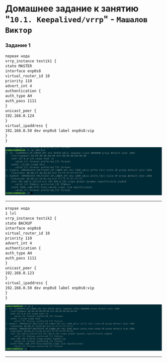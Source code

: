 # Домашнее задание к занятию "`10.1. Keepalived/vrrp`" - `Машалов Виктор`
### Задание 1
```
первая нода
vrrp_instance testik1 {
state MASTER
interface enp0s8
virtual_router_id 10
priority 110
advert_int 4
authentication {
auth_type AH
auth_pass 1111
}
unicast_peer {
192.168.0.124
}
virtual_ipaddress {
192.168.0.50 dev enp0s8 label enp0s8:vip
}
}
```
![firstnode](img/firstnode.png)
- - - 

```
вторая нода 
1 lvl
vrrp_instance testik2 {
state BACKUP
interface enp0s8
virtual_router_id 10
priority 110
advert_int 4
authentication {
auth_type AH
auth_pass 1111
}
unicast_peer {
192.168.0.123
}
virtual_ipaddress {
192.168.0.50 dev enp0s8 label enp0s8:vip
}
}
```
![firstnode](img/secondnode.png)



---